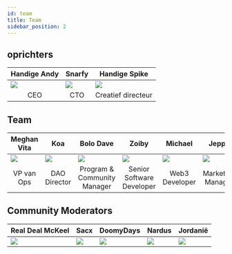 ```yaml
---
id: team
title: Team
sidebar_position: 2
---
```


## oprichters

| Handige Andy              | Snarfy                    | Handige Spike             |
| ------------------------- | ------------------------- | ------------------------- |
| ![](/img/NiftyAndy.png)   | ![](/img/snarfy.png)      | ![](/img/NiftySpike.png)  |
| <div align="center"> CEO </div> | <div align="center"> CTO </div> | <div align="center"> Creatief directeur </div> |

## Team

| Meghan Vita               | Koa                       | Bolo Dave                 | Zoiby                     | Michael                    | Jeppe                     |
| ------------------------- | ------------------------- | ------------------------- | ------------------------- | -------------------------- | ------------------------- |
| ![](/img/NiftyMorgan.png) | ![](/img/koa.png)         | ![](/img/bolo.png)        | ![](/img/zoiby.png)       | ![](/img/NiftyMichael.png) | ![](/img/jeppe.png)       |
| <div align="center"> VP van Ops </div> | <div align="center"> DAO Director </div> | <div align="center"> Program & Community Manager </div> | <div align="center"> Senior Software Developer </div> | <div align="center"> Web3 Developer </div>  | <div align="center"> Marketing Manager </div> |

## Community Moderators

| <div align="center"> Real Deal McKeel </div> | <div align="center"> Sacx </div> | <div align="center"> DoomyDays </div> | <div align="center"> Nardus </div> | <div align="center"> Jordanië </div> |
| ------------------------- | -------------------------- | -------------------------- | -------------------------- | -------------------------- |
| ![](/img/realdeal.png)    | ![](/img/sacx.png)         | ![](/img/doomy.png)        | ![](/img/nard.png)         | ![](/img/jordan.png)       |
